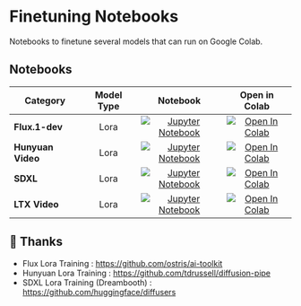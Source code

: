 # Finetuning Notebooks

Notebooks to finetune several models that can run on Google Colab. 

## Notebooks

<div align="center">

| Category          | Model Type |                                                                                                       Notebook                                                                                                        |                                                                                                    Open in Colab                                                                                                     |
|-------------------|:---:|:---------------------------------------------------------------------------------------------------------------------------------------------------------------------------------------------------------------------:|:--------------------------------------------------------------------------------------------------------------------------------------------------------------------------------------------------------------------:|
| **Flux.1-dev**    | Lora | [![Jupyter Notebook](https://img.shields.io/badge/Jupyter-Notebook-orange?style=flat&logo=jupyter)](https://github.com/jhj0517/finetuning-notebooks/blob/master/flux/finetuning_notebooks_flux_lora_dreambooth.ipynb) | [![Open In Colab](https://colab.research.google.com/assets/colab-badge.svg)](https://colab.research.google.com/github/jhj0517/finetuning-notebooks/blob/master/flux/finetuning_notebooks_flux_lora_dreambooth.ipynb) |
| **Hunyuan Video** | Lora |   [![Jupyter Notebook](https://img.shields.io/badge/Jupyter-Notebook-orange?style=flat&logo=jupyter)](https://github.com/jhj0517/finetuning-notebooks/blob/master/hunyuan/finetuning_notebooks_hunyuan_lora.ipynb)    |   [![Open In Colab](https://colab.research.google.com/assets/colab-badge.svg)](https://colab.research.google.com/github/jhj0517/finetuning-notebooks/blob/master/hunyuan/finetuning_notebooks_hunyuan_lora.ipynb)    |
| **SDXL**          | Lora | [![Jupyter Notebook](https://img.shields.io/badge/Jupyter-Notebook-orange?style=flat&logo=jupyter)](https://github.com/jhj0517/finetuning-notebooks/blob/master/sdxl/finetuning_notebooks_sdxl_lora_dreambooth.ipynb) | [![Open In Colab](https://colab.research.google.com/assets/colab-badge.svg)](https://colab.research.google.com/github/jhj0517/finetuning-notebooks/blob/master/sdxl/finetuning_notebooks_sdxl_lora_dreambooth.ipynb) |
| **LTX Video**     | Lora | [![Jupyter Notebook](https://img.shields.io/badge/Jupyter-Notebook-orange?style=flat&logo=jupyter)](https://github.com/jhj0517/finetuning-notebooks/blob/master/ltx/finetuning_notebooks_ltx_lora)  |       [![Open In Colab](https://colab.research.google.com/assets/colab-badge.svg)](https://colab.research.google.com/github/jhj0517/finetuning-notebooks/blob/master/ltx/finetuning_notebooks_ltx_lora.ipynb)        |

</div>

## 🌺 Thanks

- Flux Lora Training : https://github.com/ostris/ai-toolkit
- Hunyuan Lora Training : https://github.com/tdrussell/diffusion-pipe
- SDXL Lora Training (Dreambooth) : https://github.com/huggingface/diffusers
